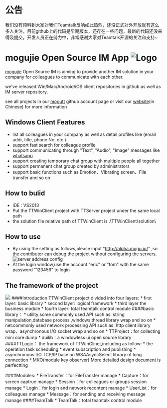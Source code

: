# 公告
我们没有预料到大家对我们Teamtalk反响如此热烈，还没正式对外开放就有这么多人关注，目前github上的代码是早期版本，还存在一些问题，最新的代码还没来得及提交，开发人员正在努力中，非常感谢大家对Teamtalk开源的关注和支持~

# mogujie Open Source IM App  ![Logo](https://avatars2.githubusercontent.com/u/8542441?v=2&s=200)

[mogujie](http://www.mogujie.com) Open Source IM is aiming to provide another IM solution in your company for colleagues to communicate with each other. 

we've released Win/Mac/Android/iOS  client repositories in github as well as IM server repository.

see all projects in our [mogutt](https://github.com/mogutt) github account page or visit our [website](http://tt.mogu.io/)(in Chinese) for more information

## Windows Client Features
* list all colleagues in your company as well as detail profiles like (email addr, title, phone No. etc.)
* support fast search for colleague profile
* support communicating through "Text", "Audio", "Image" messages like [whatsapp](http://www.whatsapp.com/) 
* support creating temporary chat group with multiple people all together
* support permanent chat group created by administrators
* support basic functions such as Emotion、Vibrating screen、File transfer and so on

## How to bulid
* IDE : VS2013
* Put the TTWinClient project with TTServer project under the same local path
* the solution file relative path of TTWinClient is .\TTWinClient\solution\

## How to use
* By using the setting as follows,please input "http://alpha.mogu.io/" ,so the contributor can debug the project without configuring the servers.
  ![server address config](http://s7.mogucdn.com/b7/pic/141011/8dxwb_ieygmmjymm3dinlemmytambqgiyde_300x120.jpg_468x468.jpg)
* At the login window,use the account "eric" or "tom" with the same password "123456" to login

## The framework of the project
![](http://s8.mogucdn.com/b7/pic/140928/nb8ca_ieydonjsge2tmmrzmmytambqgiyde_803x546.jpg)
####Introduction
    TTWinClient project divided into four layers:
    * first layer:  basic library
    * second layer: logical framework
    * third layer   the business module
    * fourth layer: total teamtalk control module
####basic library：
    * utility:some commonly used API such as: string manipulation,database process ,windows thread library wrap and so on
    * net:commonly used network processing API such as: http client library wrap、asynchronous I/O socket wrap and so on
    * TTProject：for collecting mini core dump
    * duilib：a windowless ui open source library
####TTLogic：
    the framework of TTWinClinet,including as follow:
    * the operation task scheduling 
    * event subscription and publishing
    * asynchronous I/O TCP/IP base on WSAAsyncSelect library of long connection
    * MKO(module key observer) 
    More detailed design document is perfectting

####Modules:
    * FileTransfer：for FileTransfer manage
    * Capture：for screen captrue manage
    * Session：for colleagues or groups session manage
    * Login：for login and network recontent manage
    * UserList：for colleagues manage
    * Message：for sending and receiving message manage
####TeamTalk
    * TeamTalk：total teamtalk control module
    
    
